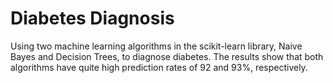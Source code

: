 # Diabetes Diagnosis
Using two machine learning algorithms in the scikit-learn library, Naive Bayes and Decision Trees, to diagnose diabetes. The results show that both algorithms have quite high prediction rates of 92 and 93%, respectively.
